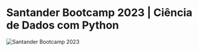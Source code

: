 # Santander Bootcamp 2023 | Ciência de Dados com Python

![Santander Bootcamp 2023](https://github.com/eriksensousa/Santander-Bootcamp-2023-Ciencia-de-Dados-com-Python/assets/126014537/15987acb-7701-4c5b-a932-6f14644a0df3)
